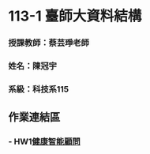 # 113-1 臺師大資料結構

### 授課教師：蔡芸琤老師

### 姓名：陳冠宇

### 系級：科技系115

## 作業連結區

### - HW1[健康智能顧問](https://github.com/guanyu1127/Data/tree/main/Hw1)
